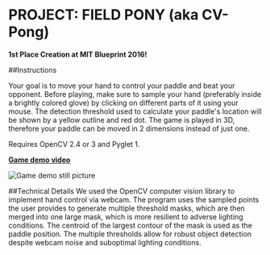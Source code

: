 # PROJECT: FIELD PONY (aka CV-Pong)

**1st Place Creation at MIT Blueprint 2016!**

##Instructions

Your goal is to move your hand to control your paddle and beat your opponent. Before playing, make sure to sample your hand (preferably inside a brightly colored glove) by clicking on different parts of it using your mouse. The detection threshold used to calculate your paddle's location will be shown by a yellow outline and red dot. The game is played in 3D, therefore your paddle can be moved in 2 dimensions instead of just one.

Requires OpenCV 2.4 or 3 and Pyglet 1.

[ **Game demo video**](http://i.imgur.com/fIPxxGI.gif)

![Game demo still picture](http://i.imgur.com/mkMdFDX.png)

##Technical Details
We used the OpenCV computer vision library to implement hand control via webcam. The program uses the sampled points the user provides to generate multiple threshold masks, which are then merged into one large mask, which is more resilient to adverse lighting conditions. The centroid of the largest contour of the mask is used as the paddle position. The multiple thresholds allow for robust object detection despite webcam noise and suboptimal lighting conditions.
